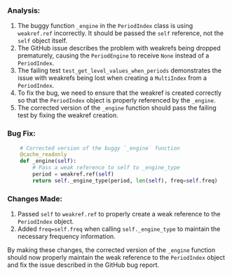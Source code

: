 ### Analysis:
1. The buggy function `_engine` in the `PeriodIndex` class is using `weakref.ref` incorrectly. It should be passed the `self` reference, not the `self` object itself.
2. The GitHub issue describes the problem with weakrefs being dropped prematurely, causing the `PeriodEngine` to receive `None` instead of a `PeriodIndex`.
3. The failing test `test_get_level_values_when_periods` demonstrates the issue with weakrefs being lost when creating a `MultiIndex` from a `PeriodIndex`.
4. To fix the bug, we need to ensure that the weakref is created correctly so that the `PeriodIndex` object is properly referenced by the `_engine`.
5. The corrected version of the `_engine` function should pass the failing test by fixing the weakref creation.

### Bug Fix:
```python
    # Corrected version of the buggy `_engine` function
    @cache_readonly
    def _engine(self):
        # Pass a weak reference to self to _engine_type
        period = weakref.ref(self)
        return self._engine_type(period, len(self), freq=self.freq)
```

### Changes Made:
1. Passed `self` to `weakref.ref` to properly create a weak reference to the `PeriodIndex` object.
2. Added `freq=self.freq` when calling `self._engine_type` to maintain the necessary frequency information.

By making these changes, the corrected version of the `_engine` function should now properly maintain the weak reference to the `PeriodIndex` object and fix the issue described in the GitHub bug report.